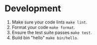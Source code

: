 # Development

1. Make sure your code lints `make lint`.
1. Format your code `make format`.
1. Ensure the test suite passes `make test`.
1. Build bin "hello" `make bin/hello`.
